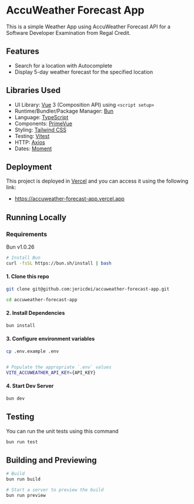 # AccuWeather Forecast App

This is a simple Weather App using AccuWeather Forecast API for a Software Developer Examination from Regal Credit.

## Features

-   Search for a location with Autocomplete
-   Display 5-day weather forecast for the specified location

## Libraries Used

-   UI Library: [Vue](https://vuejs.org/) 3 (Composition API) using `<script setup>`
-   Runtime/Bundler/Package Manager: [Bun](https://bun.sh/)
-   Language: [TypeScript](https://www.typescriptlang.org/)
-   Components: [PrimeVue](https://primevue.org/)
-   Styling: [Tailwind CSS](https://tailwindcss.com/)
-   Testing: [Vitest](https://vitest.dev/)
-   HTTP: [Axios](https://axios-http.com/)
-   Dates: [Moment](https://momentjs.com/)

## Deployment

This project is deployed in [Vercel](https://vercel.com/) and you can access it using the following link:

-   https://accuweather-forecast-app.vercel.app

## Running Locally

### Requirements

Bun v1.0.26

```bash
# Install Bun
curl -fsSL https://bun.sh/install | bash
```

#### 1. Clone this repo

```bash
git clone git@github.com:jericdei/accuweather-forecast-app.git

cd accuweather-forecast-app
```

#### 2. Install Dependencies

```bash
bun install
```

#### 3. Configure environment variables

```bash
cp .env.example .env


# Populate the appropriate `.env` values
VITE_ACCUWEATHER_API_KEY={API_KEY}
```

#### 4. Start Dev Server

```bash
bun dev
```

## Testing

You can run the unit tests using this command

```bash
bun run test
```

## Building and Previewing

```bash
# Build
bun run build

# Start a server to preview the build
bun run preview
```

